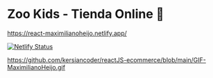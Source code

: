 # Zoo Kids - Tienda Online 🛒

https://react-maximilianoheijo.netlify.app/

[![Netlify Status](https://api.netlify.com/api/v1/badges/908b276d-1608-49a4-86f8-a4ddda6d40b9/deploy-status)](https://app.netlify.com/sites/react-maximilianoheijo/deploys)

https://github.com/kersiancoder/reactJS-ecommerce/blob/main/GIF-MaximilianoHeijo.gif
